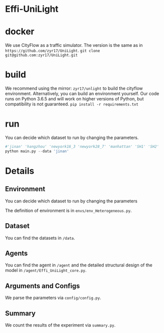 # Effi-UniLight

# docker
We use CityFlow as a traffic simulator. The version is the same as in `https://github.com/zyr17/UniLight`.
`git clone git@github.com:zyr17/UniLight.git`

# build 
We recommend using the mirror: `zyr17/unlight` to build the cityflow environment. Alternatively, you can build an environment yourself. Our code runs on Python 3.6.5 and will work on higher versions of Python, but compatibility is not guaranteed.
`pip install -r requirements.txt`

# run
You can decide which dataset to run by changing the parameters.
```python
#'jinan' 'hangzhou' 'newyork16_3 'newyork28_7' 'manhattan' 'SH1' 'SH2'
python main.py --data 'jinan'
```

# Details

## Environment
You can decide which dataset to run by changing the parameters

The definition of environment is in `envs/env_Heterogeneous.py`.

## Dataset
You can find the datasets in `/data`.

## Agents
You can find the agent in `/agent` and the detailed structural design of the model in `/agent/Effi_UniLight_core.py`.

## Arguments and Configs
We parse the parameters via `config/config.py`.

## Summary
We count the results of the experiment via `summary.py`.
